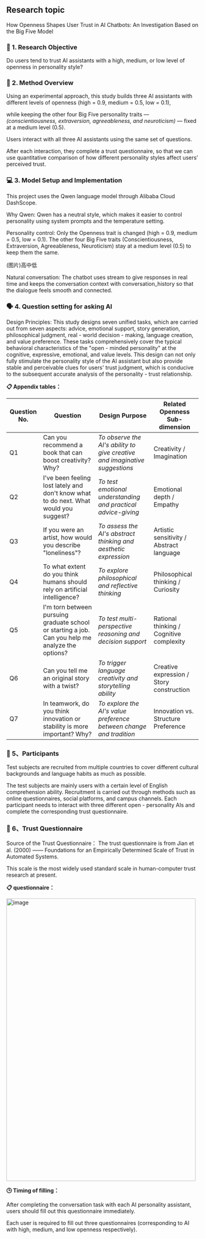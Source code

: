 ## Research topic
How Openness Shapes User Trust in AI Chatbots: An Investigation Based on the Big Five Model

### 🧠 1. Research Objective
Do users tend to trust AI assistants with a high, medium, or low level of openness in personality style?

### 🧪 2. Method Overview
Using an experimental approach, this study builds three AI assistants with different levels of openness (high = 0.9, medium = 0.5, low = 0.1), 

while keeping the other four Big Five personality traits — _(conscientiousness, extraversion, agreeableness, and neuroticism)_ — fixed at a medium level (0.5).

Users interact with all three AI assistants using the same set of questions. 

After each interaction, they complete a trust questionnaire, so that we can use quantitative comparison of how different personality styles affect users’ perceived trust.

### 💻 3. Model Setup and Implementation

This project uses the Qwen language model through Alibaba Cloud DashScope.

Why Qwen: Qwen has a neutral style, which makes it easier to control personality using system prompts and the temperature setting.

Personality control: Only the Openness trait is changed (high = 0.9, medium = 0.5, low = 0.1). The other four Big Five traits (Conscientiousness, Extraversion, Agreeableness, Neuroticism) stay at a medium level (0.5) to keep them the same.

(图片)高中低

Natural conversation: The chatbot uses stream to give responses in real time and keeps the conversation context with conversation_history so that the dialogue feels smooth and connected.


### 🗣️ 4. Question setting for asking AI 
Design Principles:
This study designs seven unified tasks, which are carried out from seven aspects: advice, emotional support, story generation, philosophical judgment, real - world decision - making, language creation, and value preference. These tasks comprehensively cover the typical behavioral characteristics of the "open - minded personality" at the cognitive, expressive, emotional, and value levels.
This design can not only fully stimulate the personality style of the AI assistant but also provide stable and perceivable clues for users' trust judgment, which is conducive to the subsequent accurate analysis of the personality - trust relationship.

**📋 Appendix tables：**

| Question No. | Question                                                                                  | Design Purpose                                                           | Related Openness Sub-dimension           |
| ------------ | ------------------------------------------------------------------------------------------------- | ------------------------------------------------------------------------ | ---------------------------------------- |
| Q1           | Can you recommend a book that can boost creativity? Why?                                          | _To observe the AI's ability to give creative and imaginative suggestions_ | Creativity / Imagination                 |
| Q2           | I've been feeling lost lately and don't know what to do next. What would you suggest?             | _To test emotional understanding and practical advice-giving_              | Emotional depth / Empathy                |
| Q3           | If you were an artist, how would you describe "loneliness"?                                       | _To assess the AI's abstract thinking and aesthetic expression_            | Artistic sensitivity / Abstract language |
| Q4           | To what extent do you think humans should rely on artificial intelligence?                        | _To explore philosophical and reflective thinking_                         | Philosophical thinking / Curiosity       |
| Q5           | I'm torn between pursuing graduate school or starting a job. Can you help me analyze the options? | _To test multi-perspective reasoning and decision support_                 | Rational thinking / Cognitive complexity |
| Q6           | Can you tell me an original story with a twist?                                                   | _To trigger language creativity and storytelling ability_                  | Creative expression / Story construction |
| Q7           | In teamwork, do you think innovation or stability is more important? Why?                         | _To explore the AI's value preference between change and tradition_        | Innovation vs. Structure Preference      |


### 👥 5、Participants
Test subjects are recruited from multiple countries to cover different cultural backgrounds and language habits as much as possible. 

The test subjects are mainly users with a certain level of English comprehension ability. Recruitment is carried out through methods such as online questionnaires, social platforms, and campus channels. Each participant needs to interact with three different open - personality AIs and complete the corresponding trust questionnaire.

### 🧾 6、Trust Questionnaire
Source of the Trust Questionnaire：
The trust questionnaire is from Jian et al. (2000) —— Foundations for an Empirically Determined Scale of Trust in Automated Systems. 

This scale is the most widely used standard scale in human-computer trust research at present.

**📋 questionnaire：**

<img width="496" height="739" alt="image" src="https://github.com/user-attachments/assets/eadf4ecd-4406-4523-adfb-f08c706d8b25" />

**🕒 Timing of filling：**

After completing the conversation task with each AI personality assistant, users should fill out this questionnaire immediately.

Each user is required to fill out three questionnaires (corresponding to AI with high, medium, and low openness respectively).
